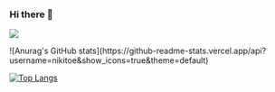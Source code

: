 ### Hi there 👋
<a href="https://www.linkedin.com/in/%EC%A7%80%EC%9A%A9-%EC%8B%AC-17a606223/" target="_blank"><img src="https://img.shields.io/badge/LinkedIn-blue?style=flat-square&logo=Linkedin&logoColor=white"/></a>

<div>
![Anurag's GitHub stats](https://github-readme-stats.vercel.app/api?username=nikitoe&show_icons=true&theme=default)</span>

[![Top Langs](https://github-readme-stats.vercel.app/api/top-langs/?username=nikitoe&layout=compact)](https://github.com/anuraghazra/github-readme-stats)</span>
</div>
<!--
**nikitoe/nikitoe** is a ✨ _special_ ✨ repository because its `README.md` (this file) appears on your GitHub profile.

Here are some ideas to get you started:

- 🔭 I’m currently working on ...
- 🌱 I’m currently learning ...
- 👯 I’m looking to collaborate on ...
- 🤔 I’m looking for help with ...
- 💬 Ask me about ...
- 📫 How to reach me: ...
- 😄 Pronouns: ...
- ⚡ Fun fact: ...
-->
